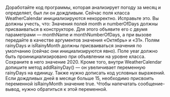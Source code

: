 Доработайте код программы, которая анализирует погоду за месяц и определяет, был ли он дождливым. Сейчас поля класса WeatherCalendar инициализируются некорректно. Исправьте это. Вы должны учесть, что:
Значения полей month и numberOfDays должны присваиваться в конструкторе. Для этого объявите его с двумя параметрами — monthName и monthNumberOfDays, а при вызове передайте в качестве аргументов значения «Октябрь» и «31».
Полям rainyDays и isRainyMonth должны присваиваться значения по умолчанию (сейчас они инициализируются явно).
Поле year должно быть проинициализировано при объявлении на уровне класса. Сохраните в него значение 2020.
Кроме того, внутри WeatherCalendar допишите метод addRainyDay() — он увеличивает переменную rainyDays на единицу. Также нужно дописать код условных выражений. Если дождливых дней в месяце больше 15, необходимо присвоить переменной isRainyMonth значение true. Чтобы напечатать сообщение-вывод, нужно обратиться к этой переменной.